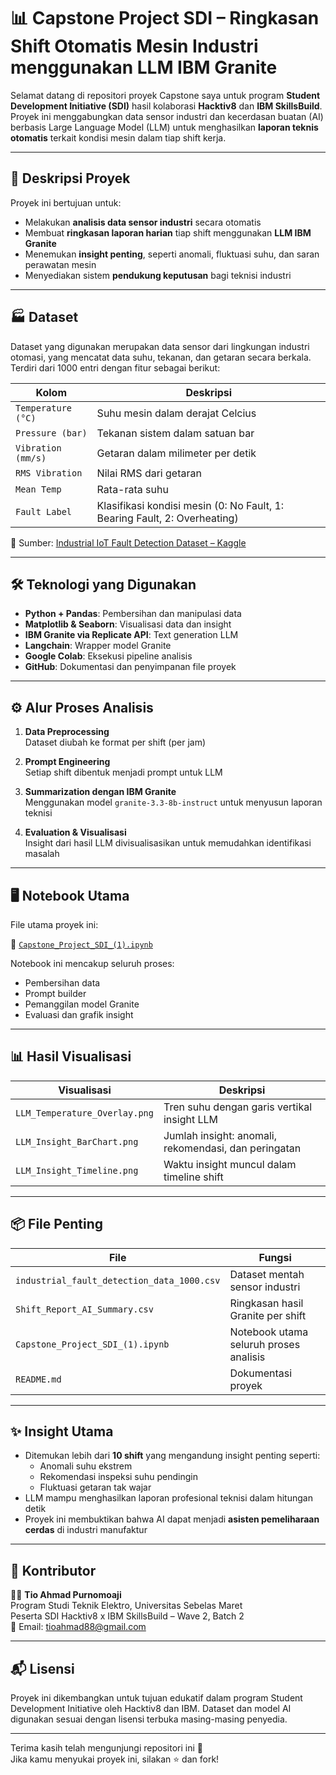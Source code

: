 # 📊 Capstone Project SDI – Ringkasan Shift Otomatis Mesin Industri menggunakan LLM IBM Granite

Selamat datang di repositori proyek Capstone saya untuk program **Student Development Initiative (SDI)** hasil kolaborasi **Hacktiv8** dan **IBM SkillsBuild**. Proyek ini menggabungkan data sensor industri dan kecerdasan buatan (AI) berbasis Large Language Model (LLM) untuk menghasilkan **laporan teknis otomatis** terkait kondisi mesin dalam tiap shift kerja.

---

## 🧠 Deskripsi Proyek

Proyek ini bertujuan untuk:
- Melakukan **analisis data sensor industri** secara otomatis
- Membuat **ringkasan laporan harian** tiap shift menggunakan **LLM IBM Granite**
- Menemukan **insight penting**, seperti anomali, fluktuasi suhu, dan saran perawatan mesin
- Menyediakan sistem **pendukung keputusan** bagi teknisi industri

---

## 🏭 Dataset

Dataset yang digunakan merupakan data sensor dari lingkungan industri otomasi, yang mencatat data suhu, tekanan, dan getaran secara berkala. Terdiri dari 1000 entri dengan fitur sebagai berikut:

| Kolom                       | Deskripsi                                                                 |
|-----------------------------|---------------------------------------------------------------------------|
| `Temperature (°C)`          | Suhu mesin dalam derajat Celcius                                          |
| `Pressure (bar)`            | Tekanan sistem dalam satuan bar                                           |
| `Vibration (mm/s)`          | Getaran dalam milimeter per detik                                         |
| `RMS Vibration`             | Nilai RMS dari getaran                                                    |
| `Mean Temp`                 | Rata-rata suhu                                                            |
| `Fault Label`               | Klasifikasi kondisi mesin (0: No Fault, 1: Bearing Fault, 2: Overheating) |

🔗 Sumber: [Industrial IoT Fault Detection Dataset – Kaggle](https://www.kaggle.com/datasets/ziya07/industrial-iot-fault-detection-dataset)

---

## 🛠️ Teknologi yang Digunakan

- **Python + Pandas**: Pembersihan dan manipulasi data
- **Matplotlib & Seaborn**: Visualisasi data dan insight
- **IBM Granite via Replicate API**: Text generation LLM
- **Langchain**: Wrapper model Granite
- **Google Colab**: Eksekusi pipeline analisis
- **GitHub**: Dokumentasi dan penyimpanan file proyek

---

## ⚙️ Alur Proses Analisis

1. **Data Preprocessing**  
   Dataset diubah ke format per shift (per jam)

2. **Prompt Engineering**  
   Setiap shift dibentuk menjadi prompt untuk LLM

3. **Summarization dengan IBM Granite**  
   Menggunakan model `granite-3.3-8b-instruct` untuk menyusun laporan teknisi

4. **Evaluation & Visualisasi**  
   Insight dari hasil LLM divisualisasikan untuk memudahkan identifikasi masalah

---

## 🖥️ Notebook Utama

File utama proyek ini:

📄 [`Capstone_Project_SDI_(1).ipynb`](./Capstone_Project_SDI_(1).ipynb)

Notebook ini mencakup seluruh proses:
- Pembersihan data
- Prompt builder
- Pemanggilan model Granite
- Evaluasi dan grafik insight

---

## 📊 Hasil Visualisasi

| Visualisasi                                | Deskripsi                                              |
|------------------------------------------- |--------------------------------------------------------|
| `LLM_Temperature_Overlay.png`              | Tren suhu dengan garis vertikal insight LLM            |
| `LLM_Insight_BarChart.png`                 | Jumlah insight: anomali, rekomendasi, dan peringatan   |
| `LLM_Insight_Timeline.png`                 | Waktu insight muncul dalam timeline shift              |

---

## 📦 File Penting

| File                                       | Fungsi                                        |
|--------------------------------------------|-----------------------------------------------|
| `industrial_fault_detection_data_1000.csv` | Dataset mentah sensor industri                |
| `Shift_Report_AI_Summary.csv`              | Ringkasan hasil Granite per shift             |
| `Capstone_Project_SDI_(1).ipynb`           | Notebook utama seluruh proses analisis        |
| `README.md`                                | Dokumentasi proyek                            |

---

## ✨ Insight Utama

- Ditemukan lebih dari **10 shift** yang mengandung insight penting seperti:
  - Anomali suhu ekstrem
  - Rekomendasi inspeksi suhu pendingin
  - Fluktuasi getaran tak wajar
- LLM mampu menghasilkan laporan profesional teknisi dalam hitungan detik
- Proyek ini membuktikan bahwa AI dapat menjadi **asisten pemeliharaan cerdas** di industri manufaktur

---

## 🤝 Kontributor

👨‍💻 **Tio Ahmad Purnomoaji**  
Program Studi Teknik Elektro, Universitas Sebelas Maret  
Peserta SDI Hacktiv8 x IBM SkillsBuild – Wave 2, Batch 2  
📧 Email: tioahmad88@gmail.com  

---

## 📬 Lisensi

Proyek ini dikembangkan untuk tujuan edukatif dalam program Student Development Initiative oleh Hacktiv8 dan IBM. Dataset dan model AI digunakan sesuai dengan lisensi terbuka masing-masing penyedia.

---

Terima kasih telah mengunjungi repositori ini 🙏  
Jika kamu menyukai proyek ini, silakan ⭐️ dan fork!
